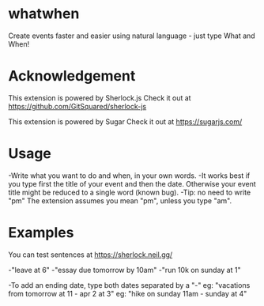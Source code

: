 # whatwhen

Create events faster and easier using natural language - just type What and When!

# Acknowledgement

This extension is powered by Sherlock.js
Check it out at https://github.com/GitSquared/sherlock-js

This extension is powered by Sugar
Check it out at https://sugarjs.com/

# Usage

-Write what you want to do and when, in your own words.
-It works best if you type first the title of your event and then the date.
Otherwise your event title might be reduced to a single word (known bug).
-Tip: no need to write "pm"
The extension assumes you mean "pm", unless you type "am".

# Examples

You can test sentences at https://sherlock.neil.gg/

-"leave at 6"
-"essay due tomorrow by 10am"
-"run 10k on sunday at 1"

-To add an ending date, type both dates separated by a "-"
eg: "vacations from tomorrow at 11 - apr 2 at 3"
eg: "hike on sunday 11am - sunday at 4"

